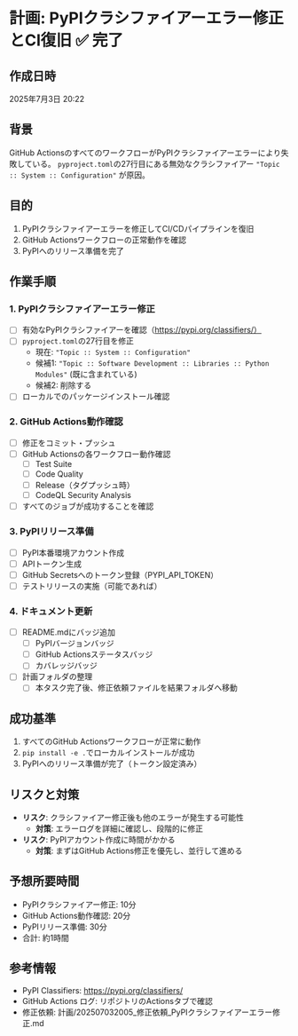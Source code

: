 # 計画: PyPIクラシファイアーエラー修正とCI復旧 ✅ 完了

## 作成日時
2025年7月3日 20:22

## 背景
GitHub ActionsのすべてのワークフローがPyPIクラシファイアーエラーにより失敗している。
`pyproject.toml`の27行目にある無効なクラシファイアー `"Topic :: System :: Configuration"` が原因。

## 目的
1. PyPIクラシファイアーエラーを修正してCI/CDパイプラインを復旧
2. GitHub Actionsワークフローの正常動作を確認
3. PyPIへのリリース準備を完了

## 作業手順

### 1. PyPIクラシファイアーエラー修正
- [ ] 有効なPyPIクラシファイアーを確認（https://pypi.org/classifiers/）
- [ ] `pyproject.toml`の27行目を修正
  - 現在: `"Topic :: System :: Configuration"`
  - 候補1: `"Topic :: Software Development :: Libraries :: Python Modules"` (既に含まれている)
  - 候補2: 削除する
- [ ] ローカルでのパッケージインストール確認

### 2. GitHub Actions動作確認
- [ ] 修正をコミット・プッシュ
- [ ] GitHub Actionsの各ワークフロー動作確認
  - [ ] Test Suite
  - [ ] Code Quality
  - [ ] Release（タグプッシュ時）
  - [ ] CodeQL Security Analysis
- [ ] すべてのジョブが成功することを確認

### 3. PyPIリリース準備
- [ ] PyPI本番環境アカウント作成
- [ ] APIトークン生成
- [ ] GitHub Secretsへのトークン登録（PYPI_API_TOKEN）
- [ ] テストリリースの実施（可能であれば）

### 4. ドキュメント更新
- [ ] README.mdにバッジ追加
  - [ ] PyPIバージョンバッジ
  - [ ] GitHub Actionsステータスバッジ
  - [ ] カバレッジバッジ
- [ ] 計画フォルダの整理
  - [ ] 本タスク完了後、修正依頼ファイルを結果フォルダへ移動

## 成功基準
1. すべてのGitHub Actionsワークフローが正常に動作
2. `pip install -e .`でローカルインストールが成功
3. PyPIへのリリース準備が完了（トークン設定済み）

## リスクと対策
- **リスク**: クラシファイアー修正後も他のエラーが発生する可能性
  - **対策**: エラーログを詳細に確認し、段階的に修正
- **リスク**: PyPIアカウント作成に時間がかかる
  - **対策**: まずはGitHub Actions修正を優先し、並行して進める

## 予想所要時間
- PyPIクラシファイアー修正: 10分
- GitHub Actions動作確認: 20分
- PyPIリリース準備: 30分
- 合計: 約1時間

## 参考情報
- PyPI Classifiers: https://pypi.org/classifiers/
- GitHub Actions ログ: リポジトリのActionsタブで確認
- 修正依頼: 計画/202507032005_修正依頼_PyPIクラシファイアーエラー修正.md